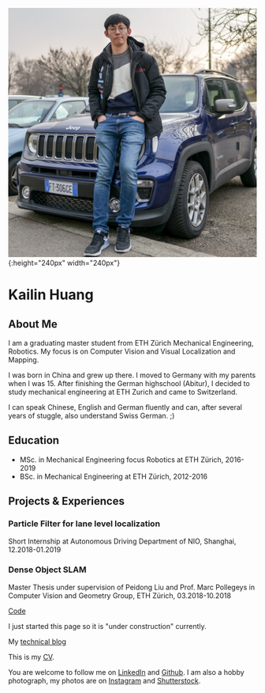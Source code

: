 ![](./resources/KailinHuangPhoto.jpg){:height="240px" width="240px"}
# **Kailin Huang**  

## About Me
I am a graduating master student from ETH Zürich Mechanical Engineering, Robotics. My focus is on Computer Vision and Visual Localization and Mapping.

I was born in China and grew up there. I moved to Germany with my parents when I was 15. After finishing the German highschool (Abitur), I decided to study mechanical engineering at ETH Zurich and came to Switzerland.

I can speak Chinese, English and German fluently and can, after several years of stuggle, also understand Swiss German. ;)

## Education
* MSc. in Mechanical Engineering focus Robotics at ETH Zürich, 2016-2019
* BSc. in Mechanical Engineering at ETH Zürich, 2012-2016

## Projects & Experiences

### Particle Filter for lane level localization
Short Internship at Autonomous Driving Department of NIO, Shanghai, 12.2018-01.2019

### Dense Object SLAM
Master Thesis  under supervision of Peidong Liu and Prof. Marc Pollegeys in Computer Vision and Geometry Group, ETH Zürich, 03.2018-10.2018

[Code](https://github.com/khuang93/MT_ObjSLAM)















I just started this page so it is "under construction" currently.







My [technical blog](./blogs/blogs.md)



This is my [CV](./resources/CV-Kailin_Huang_2019_Feb_Photo.pdf).

You are welcome to follow me on [LinkedIn](https://www.linkedin.com/in/kailinhuang93/) and [Github](https://github.com/khuang93). I am also a hobby photograph, my photos are on [Instagram](https://www.instagram.com/khuang1993/) and [Shutterstock](https://www.shutterstock.com/g/Kailin+Huang).
